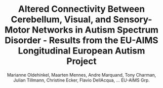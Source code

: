---
author: Marianne Oldehinkel, Maarten Mennes, Andre Marquand, Tony Charman, Julian Tillmann, Christine Ecker, Flavio DellAcqua, ... EU-AIMS Grp.
title: Altered Connectivity Between Cerebellum, Visual, and Sensory-Motor Networks in Autism Spectrum Disorder - Results from the EU-AIMS Longitudinal European Autism Project
journal: Biological Psychiatry-Cognitive Neuroscience and Neuroimaging
year: 2019
type: article
doi: 10.1016/j.bpsc.2018.11.010
volume: 4
number: 3
pages: 260-270
---